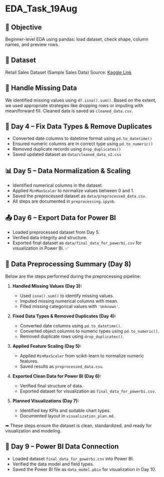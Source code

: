 # EDA_Task_19Aug
## 📘 Objective
Beginner-level EDA using pandas: load dataset, check shape, column names, and
preview rows.
## 📂 Dataset
Retail Sales Dataset (Sample Sales Data)
Source: [Kaggle Link](https://www.kaggle.com/datasets/kyanyoga/sample-salesdata)





## 🧹 Handle Missing Data
We identified missing values using `df.isna().sum()`. Based on the extent, we used appropriate strategies like dropping rows or imputing with mean/forward fill. Cleaned data is saved as `cleaned_data.csv`.



## 🔄 Day 4 – Fix Data Types & Remove Duplicates

- Converted date columns to datetime format using `pd.to_datetime()`
- Ensured numeric columns are in correct type using `pd.to_numeric()`
- Removed duplicate records using `drop_duplicates()`
- Saved updated dataset as `data/cleaned_data_v2.csv`



## 📊 Day 5 – Data Normalization & Scaling
- Identified numerical columns in the dataset.
- Applied `MinMaxScaler` to normalize values between 0 and 1.
- Saved the preprocessed dataset as `data/preprocessed_data.csv`.
- All steps are documented in `preprocessing.ipynb`.



## 📤 Day 6 – Export Data for Power BI
- Loaded preprocessed dataset from Day 5.
- Verified data integrity and structure.
- Exported final dataset as `data/final_data_for_powerbi.csv` for visualization in Power BI.
✅


## 🧾 Data Preprocessing Summary (Day 8)

Below are the steps performed during the preprocessing pipeline:

1. **Handled Missing Values (Day 3):**
   - Used `isna().sum()` to identify missing values.
   - Imputed missing numerical columns with mean.
   - Filled missing categorical values with `'Unknown'`.

2. **Fixed Data Types & Removed Duplicates (Day 4):**
   - Converted date columns using `pd.to_datetime()`.
   - Converted object columns to numeric types using `pd.to_numeric()`.
   - Removed duplicate rows using `drop_duplicates()`.

3. **Applied Feature Scaling (Day 5):**
   - Applied `MinMaxScaler` from scikit-learn to normalize numeric features.
   - Saved results as `preprocessed_data.csv`.

4. **Exported Clean Data for Power BI (Day 6):**
   - Verified final structure of data.
   - Exported dataset for visualization as `final_data_for_powerbi.csv`.

5. **Planned Visualizations (Day 7):**
   - Identified key KPIs and suitable chart types.
   - Documented layout in `visualization_plan.md`.

➡ These steps ensure the dataset is clean, standardized, and ready for visualization and modeling.


## 🧩 Day 9 – Power BI Data Connection
- Loaded dataset `final_data_for_powerbi.csv` into Power BI.
- Verified the data model and field types.
- Saved the Power BI file as `data_model.pbix` for visualization in Day 10.



